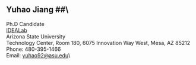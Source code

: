 ## Yuhao Jiang ##\
Ph.D Candidate\
[IDEALab](https://idealab.asu.edu/)\
Arizona State University\
Technology Center, Room 180, 6075 Innovation Way West, Mesa, AZ 85212\
Phone: 480-395-1466\
Email: yuhao92@asu.edu\